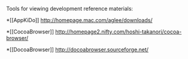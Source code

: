 Tools for viewing development reference materials:


*[[AppKiDo]] http://homepage.mac.com/aglee/downloads/

*[[CocoaBrowser]]  http://homepage2.nifty.com/hoshi-takanori/cocoa-browser/

*[[DocoaBrowser]]  http://docoabrowser.sourceforge.net/